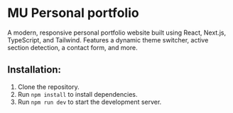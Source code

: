 # MU Personal portfolio

A modern, responsive personal portfolio website built using React, Next.js, TypeScript, and Tailwind. Features a dynamic theme switcher, active section detection, a contact form, and more.

## Installation:
1. Clone the repository.
2. Run `npm install` to install dependencies.
3. Run `npm run dev` to start the development server.
